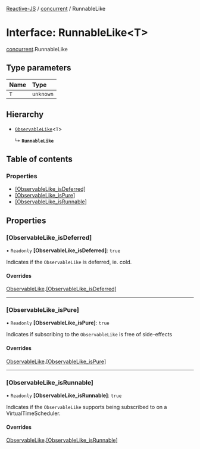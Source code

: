 [Reactive-JS](../README.md) / [concurrent](../modules/concurrent.md) / RunnableLike

# Interface: RunnableLike<T\>

[concurrent](../modules/concurrent.md).RunnableLike

## Type parameters

| Name | Type |
| :------ | :------ |
| `T` | `unknown` |

## Hierarchy

- [`ObservableLike`](concurrent.ObservableLike.md)<`T`\>

  ↳ **`RunnableLike`**

## Table of contents

### Properties

- [[ObservableLike\_isDeferred]](concurrent.RunnableLike.md#[observablelike_isdeferred])
- [[ObservableLike\_isPure]](concurrent.RunnableLike.md#[observablelike_ispure])
- [[ObservableLike\_isRunnable]](concurrent.RunnableLike.md#[observablelike_isrunnable])

## Properties

### [ObservableLike\_isDeferred]

• `Readonly` **[ObservableLike\_isDeferred]**: ``true``

Indicates if the `ObservableLike` is deferred, ie. cold.

#### Overrides

[ObservableLike](concurrent.ObservableLike.md).[[ObservableLike_isDeferred]](concurrent.ObservableLike.md#[observablelike_isdeferred])

___

### [ObservableLike\_isPure]

• `Readonly` **[ObservableLike\_isPure]**: ``true``

Indicates if subscribing to the `ObservableLike` is free of side-effects

#### Overrides

[ObservableLike](concurrent.ObservableLike.md).[[ObservableLike_isPure]](concurrent.ObservableLike.md#[observablelike_ispure])

___

### [ObservableLike\_isRunnable]

• `Readonly` **[ObservableLike\_isRunnable]**: ``true``

Indicates if the `ObservableLike` supports being subscribed to
on a VirtualTimeScheduler.

#### Overrides

[ObservableLike](concurrent.ObservableLike.md).[[ObservableLike_isRunnable]](concurrent.ObservableLike.md#[observablelike_isrunnable])
